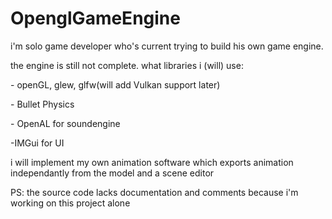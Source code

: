 # OpenglGameEngine
i'm solo game developer who's current trying to build his own game engine.
<p>the engine is still not complete.
what libraries i (will) use:
</p><p>
- openGL, glew, glfw(will add Vulkan support later)

</p><p>
- Bullet Physics
</p><p>
- OpenAL for soundengine
</p><p>
-IMGui for UI
</p>
<p>
i will implement my own animation software which exports animation independantly from the model and a scene editor
</p>
<p>PS: the source code lacks documentation and comments because i'm working on this project alone</p>


